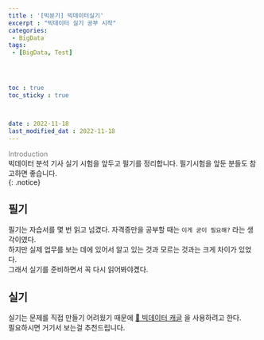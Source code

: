 ```yaml
---
title : '[빅분기] 빅데이터실기' 
excerpt : "빅데이터 실기 공부 시작"
categories: 
 - BigData
tags: 
 - [BigData, Test]




toc : true
toc_sticky : true



date : 2022-11-18
last_modified_dat : 2022-11-18
---
```

<span style='color:gray'>Introduction<br></span>
빅데이터 분석 기사 실기 시험을 앞두고 필기를 정리합니다. 필기시험을 앞둔 분들도 참고하면 좋습니다.<br>
{: .notice}

## 필기
필기는 자습서를 몇 번 읽고 넘겼다. 자격증만을 공부할 때는 `이게 굳이 필요해?` 라는 생각이였다.  
하지만 실제 업무를 보는 데에 있어서 알고 있는 것과 모르는 것과는 크게 차이가 있었다.  
그래서 실기를 준비하면서 꼭 다시 읽어봐야곘다.

## 실기
실기는 문제를 직접 만들기 어려웠기 때문에  [🔗 빅데이터 캐글](https://www.kaggle.com/datasets/agileteam/bigdatacertificationkr) 을 사용하려고 한다.  
필요하시면 거기서 보는걸 추천드립니다.

